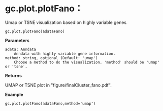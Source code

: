 gc.plot.plotFano：
===============

Umap or TSNE visualization based on highly variable genes.

    gc.plot.plotFano(adataFano)

**Parameters**

    adata: Anndata
        Anndata with highly variable gene information.
    method: string, optional (Default: 'umap')
        Choose a method to do the visualization. 'method' should be 'umap' or 'tsne'.

**Returns**

UMAP or TSNE plot in "figure/finalCluster_fano.pdf".

**Example**


    gc.plot.plotFano(adataFano,method='umap')
